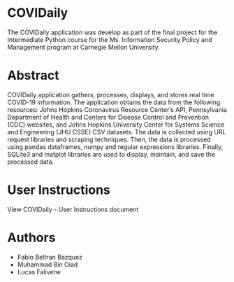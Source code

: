 # COVIDaily
The COVIDaily application was develop as part of the final project for the Intermediate Python course for the Ms. Information Security Policy and Management program at Carnegie Mellon University.

# Abstract
COVIDaily application gathers, processes, displays, and stores real time COVID-19 information. The application obtains the data from the following resources: Johns Hopkins Coronavirus Resource Center’s API, Pennsylvania Department of Health and Centers for Disease Control and Prevention (CDC) websites, and Johns Hopkins University Center for Systems Science and Engineering (JHU CSSE) CSV datasets. The data is collected using URL request libraries and scraping techniques. Then, the data is processed using pandas dataframes, numpy and regular expressions libraries. Finally, SQLite3 and matplot libraries are used to display, maintain, and save the processed data.

# User Instructions
View COVIDaily - User Instructions document

# Authors
- Fabio Beltran Bazquez <br/>
- Muhammad Bin Oiad <br/>
- Lucas Falivene
